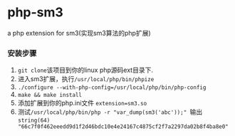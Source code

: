 # php-sm3
a php extension for sm3(实现sm3算法的php扩展)
### 安装步骤
1. `git clone`该项目到你的linux php源码ext目录下.
2. 进入sm3扩展，执行`/usr/local/php/bin/phpize`
3. `./configure --with-php-config=/usr/local/php/bin/php-config`
4. `make && make install`
5. 添加扩展到你的php.ini文件 `extension=sm3.so`
6. 测试`/usr/local/php/bin/php -r "var_dump(sm3('abc'));"
`输出`string(64) "66c7f0f462eeedd9d1f2d46bdc10e4e24167c4875cf2f7a2297da02b8f4ba8e0"`
